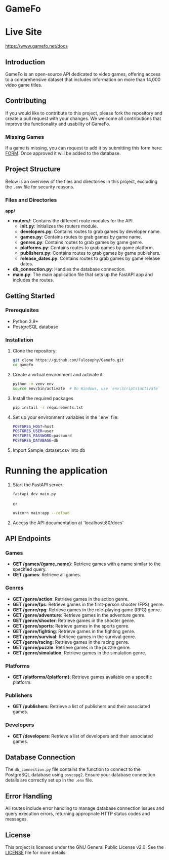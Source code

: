 # GameFo

# Live Site

https://www.gamefo.net/docs

## Introduction
GameFo is an open-source API dedicated to video games, offering access to a comprehensive dataset that includes information on more than 14,000 video game titles.

## Contributing

If you would like to contribute to this project, please fork the repository and create a pull request with your changes. We welcome all contributions that improve the functionality and usability of GameFo. 

### Missing Games
If a game is missing, you can request to add it by submitting this form here: [FORM](https://docs.google.com/forms/d/e/1FAIpQLSfHOAAvBX4ze0k-e3X5LEgwb_TQwgeK_BovzFyIUGQXzK7NPw/viewform?usp=sf_link). Once approved it will be added to the database.


## Project Structure

Below is an overview of the files and directories in this project, excluding the `.env` file for security reasons.

### Files and Directories
**app/** 
- **routers/**: Contains the different route modules for the API.
  - **__init__.py**: Initializes the routers module.
  - **developers.py**: Contains routes to grab games by developer name.
  - **games.py**: Contains routes to grab games by game name.
  - **genres.py**: Contains routes to grab games by game genre.
  - **platforms.py**: Contains routes to grab games by game platform.
  - **publishers.py**: Contains routes to grab games by game publishers.
  - **release_dates.py**: Contains routes to grab games by game release dates.
- **db_connection.py**: Handles the database connection.
- **main.py**: The main application file that sets up the FastAPI app and includes the routes.




## Getting Started

### Prerequisites

- Python 3.9+
- PostgreSQL database

### Installation

1. Clone the repository:
   ```bash
   git clone https://github.com/Fulosophy/Gamefo.git
   cd gamefo

2. Create a virtual environment and activate it
    ```bash
    python -m venv env
    source env/bin/activate  # On Windows, use `env\Scripts\activate`

    ```
3. Install the required packages
    ```bash
    pip install -r requirements.txt
    ```
4. Set up your environment variables in the '.env' file:
   
   ```bash
   POSTGRES_HOST=host
   POSTGRES_USER=user
   POSTGRES_PASSWORD=password
   POSTGRES_DATABASE=db
   ```
5. Import Sample_dataset.csv into db
# Running the application
1. Start the FastAPI server:
    ```bash
    fastapi dev main.py
    ```
    or
    ```bash
    uvicorn main:app --reload
    ```
2. Access the API documentation at 'localhost:80/docs'

## API Endpoints

### Games

- **GET /games/{game_name}**: Retrieve games with a name similar to the specified query.
- **GET /games**: Retrieve all games.
### Genres

- **GET /genre/action**: Retrieve games in the action genre.
- **GET /genre/fps**: Retrieve games in the first-person shooter (FPS) genre.
- **GET /genre/rpg**: Retrieve games in the role-playing game (RPG) genre.
- **GET /genre/adventure**: Retrieve games in the adventure genre.
- **GET /genre/shooter**: Retrieve games in the shooter genre.
- **GET /genre/sports**: Retrieve games in the sports genre.
- **GET /genre/fighting**: Retrieve games in the fighting genre.
- **GET /genre/survival**: Retrieve games in the survival genre.
- **GET /genre/racing**: Retrieve games in the racing genre.
- **GET /genre/puzzle**: Retrieve games in the puzzle genre.
- **GET /genre/simulation**: Retrieve games in the simulation genre.

### Platforms

- **GET /platforms/{platform}**: Retrieve games available on a specific platform.

### Publishers

- **GET /publishers**: Retrieve a list of publishers and their associated games.


### Developers

- **GET /developers**: Retrieve a list of developers and their associated games.

## Database Connection

The `db_connection.py` file contains the function to connect to the PostgreSQL database using `psycopg2`. Ensure your database connection details are correctly set up in the `.env` file.

## Error Handling

All routes include error handling to manage database connection issues and query execution errors, returning appropriate HTTP status codes and messages.



## License

This project is licensed under the GNU General Public License v2.0. See the [LICENSE](LICENSE) file for more details.

